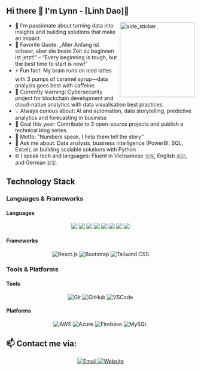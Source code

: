 ## Hi there :wave: I'm Lynn - [Linh Dao]🌱 
<img align="right" width=200px height=200px alt="side_sticker" src="https://media3.giphy.com/media/v1.Y2lkPTc5MGI3NjExcGoxcmdmbXp5bnRncDd0aXExdG42Z2w4OXByZHprcHJ6amM2YjUwbCZlcD12MV9pbnRlcm5hbF9naWZfYnlfaWQmY3Q9Zw/L1R1tvI9svkIWwpVYr/giphy.gif" />

- 🔭 I'm passionate about turning data into insights and building solutions that make an impact.
- 🥅 Favorite Quote: „Aller Anfang ist schwer, aber die beste Zeit zu beginnen ist jetzt!“ – “Every beginning is tough, but the best time to start is now!”
- ⚡ Fun fact: My brain runs on iced lattes with 3 pumps of caramel syrup—data analysis goes best with caffeine.
- 🌱 Currently learning: Cybersecurity project for blockchain development and cloud-native analytics with data visualisation best practices.
- 💡 Always curious about: AI and automation, data storytelling, predictive analytics and forecasting in business
- 🎯 Goal this year: Contribute to 3 open-source projects and publish a technical blog series.
- 🧠 Motto: "Numbers speak, I help them tell the story"
- 💬 Ask me about: Data analysis, business intelligence (PowerBI, SQL, Excel), or building scalable solutions with Python
- 🌐 I speak tech and languages: Fluent in Vietnamese 🇻🇳, English 🇦🇺, and German 🇩🇪.

## Technology Stack 
### Languages & Frameworks
#### Languages
<p align="center">
  <img src="https://img.shields.io/badge/Python-3670A0?style=for-the-badge&logo=python&logoColor=ffdd54">
  <img src="https://img.shields.io/badge/C%23-480ca8?style=for-the-badge&logo=csharp&logoColor=white">
  <img src="https://img.shields.io/badge/JavaScript-ffd60a?style=for-the-badge&logo=javascript&logoColor=black">
  <img src="https://img.shields.io/badge/Java-007396?style=for-the-badge&logo=java&logoColor=white">
  <img src="https://img.shields.io/badge/HTML-ff5400?style=for-the-badge&logo=html5&logoColor=white">
  <img src="https://img.shields.io/badge/CSS-4361ee?style=for-the-badge&logo=css3&logoColor=white">
  <img src="https://img.shields.io/badge/Xamarin-4cc9f0?style=for-the-badge&logo=xamarin&logoColor=white">
  <img src="https://img.shields.io/badge/SQL-f18701?style=for-the-badge&logo=mysql&logoColor=white">
</p>


#### Frameworks
<p align="center">
  <img alt="React.js" src="https://img.shields.io/badge/React.js-00a7e1?style=for-the-badge&logo=react&logoColor=white">
  <img alt="Bootstrap" src="https://img.shields.io/badge/Bootstrap-7209b7?style=for-the-badge&logo=bootstrap&logoColor=white">
  <img alt="Tailwind CSS" src="https://img.shields.io/badge/Tailwind%20CSS-4361ee?style=for-the-badge&logo=tailwindcss&logoColor=white">
</p>



### Tools & Platforms
#### Tools
<p align="center">
  <img alt="Git" src="https://img.shields.io/badge/Git-e5383b?style=for-the-badge&logo=git&logoColor=white">
  <img alt="GitHub" src="https://img.shields.io/badge/GitHub-22223b?style=for-the-badge&logo=github&logoColor=white">
  <img alt="VSCode" src="https://img.shields.io/badge/VSCode-00a7e1?style=for-the-badge&logo=visualstudiocode&logoColor=white">
</p>



#### Platforms
<p align="center">
  <img alt="AWS" src="https://img.shields.io/badge/Amazon_AWS-FF9900?style=for-the-badge&logo=amazonaws&logoColor=white" />
  <img alt="Azure" src="https://img.shields.io/badge/Azure-4cc9f0?style=for-the-badge&logo=microsoftazure&logoColor=white" />
  <img alt="Firebase" src="https://img.shields.io/badge/Firebase-9a031e?style=for-the-badge&logo=firebase&logoColor=white" />
  <img alt="MySQL" src="https://img.shields.io/badge/MySQL-003f88?style=for-the-badge&logo=mysql&logoColor=white" />
</p>



## 📫 Contact me via:

<p align="center">
  <a href="mailto:thanhtuyencs163@gmail.com">
    <img alt="Email" src="https://img.shields.io/badge/Email-0077B5?style=for-the-badge&logo=gmail&logoColor=white">
  </a>
  <a href="https://thanhtuyen.vercel.app/">
    <img alt="Website" src="https://img.shields.io/badge/Website-00bbf9?style=for-the-badge&logo=googlechrome&logoColor=white">
  </a>
</p>
